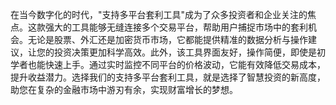 在当今数字化的时代，"支持多平台套利工具"成为了众多投资者和企业关注的焦点。这款强大的工具能够无缝连接多个交易平台，帮助用户捕捉市场中的套利机会。无论是股票、外汇还是加密货币市场，它都能提供精准的数据分析与操作建议，让您的投资决策更加科学高效。此外，该工具界面友好，操作简便，即使是初学者也能快速上手。通过实时监控不同平台的价格波动，它能有效降低交易成本，提升收益潜力。选择我们的支持多平台套利工具，就是选择了智慧投资的新高度，助您在复杂的金融市场中游刃有余，实现财富增长的梦想。